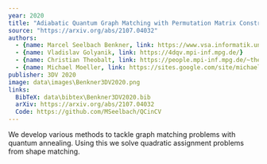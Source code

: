 ```yaml
---
year: 2020
title: "Adiabatic Quantum Graph Matching with Permutation Matrix Constraints"
source: "https://arxiv.org/abs/2107.04032"
authors:
  - {name: Marcel Seelbach Benkner, link: https://www.vsa.informatik.uni-siegen.de/en/seelbach-marcel}
  - {name: Vladislav Golyanik, link: https://4dqv.mpi-inf.mpg.de/}
  - {name: Christian Theobalt, link: https://people.mpi-inf.mpg.de/~theobalt/}
  - {name: Michael Moeller, link: https://sites.google.com/site/michaelmoellermath}
publisher: 3DV 2020
image: data\images\Benkner3DV2020.png
links:
  BibTeX: data\bibtex\Benkner3DV2020.bib
  arXiv: https://arxiv.org/abs/2107.04032
  Code: https://github.com/MSeelbach/QCinCV
---
```

We develop various methods to tackle graph matching problems with quantum annealing. Using this we solve quadratic assignment problems from shape matching.
